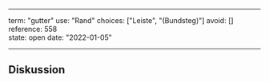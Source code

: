 
---
term:      "gutter"
use:       "Rand"
choices:   ["Leiste", "(Bundsteg)"]
avoid:     []
reference: 558        
state:     open
date:      "2022-01-05"

---

## Diskussion

